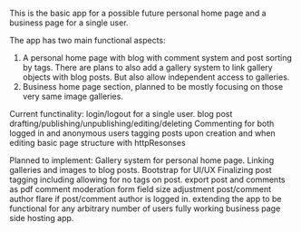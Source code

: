 This is the basic app for a possible future personal home page and a business
page for a single user.

The app has two main functional aspects:
1. A personal home page with blog with comment system and post sorting by
tags. There are plans to also add a gallery system to link gallery objects
with blog posts. But also allow independent access to galleries.
2. Business home page section, planned to be mostly focusing on those very
same image galleries.

Current functinality:
login/logout for a single user.
blog post drafting/publishing/unpublishing/editing/deleting
Commenting for both logged in and anonymous users
tagging posts upon creation and when editing
basic page structure with httpResonses

Planned to implement:
Gallery system for personal home page. Linking galleries and images to
blog posts.
Bootstrap for UI/UX
Finalizing post tagging including allowing for no tags on post.
export post and comments  as pdf
comment moderation
form field size adjustment
post/comment author flare if post/comment author is logged in.
extending the app to be functional for any arbitrary number of users
fully working business page side
hosting app.


